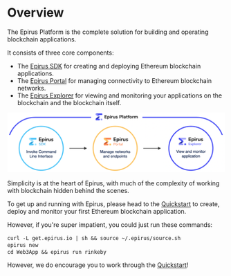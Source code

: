 # Overview

The Epirus Platform is the complete solution for building and operating blockchain applications. 

It consists of three core components:

- The [Epirus SDK](/sdk) for creating and deploying Ethereum blockchain applications.
- The [Epirus Portal](/portal) for managing connectivity to Ethereum blockchain networks.
- The [Epirus Explorer](/explorer) for viewing and monitoring your applications on the blockchain and the blockchain itself.

![Epirus Platform](./img/epirus_platform.png)

Simplicity is at the heart of Epirus, with much of the complexity of working with blockchain hidden behind the scenes.

To get up and running with Epirus, please head to the [Quickstart](quickstart.md) to create, deploy and monitor your first Ethereum blockchain application.

However, if you're super impatient, you could just run these commands:

``` shell
curl -L get.epirus.io | sh && source ~/.epirus/source.sh
epirus new
cd Web3App && epirus run rinkeby
```

However, we do encourage you to work through the [Quickstart](quickstart.md)!
